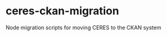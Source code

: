 ceres-ckan-migration
====================

Node migration scripts for moving CERES to the CKAN system
